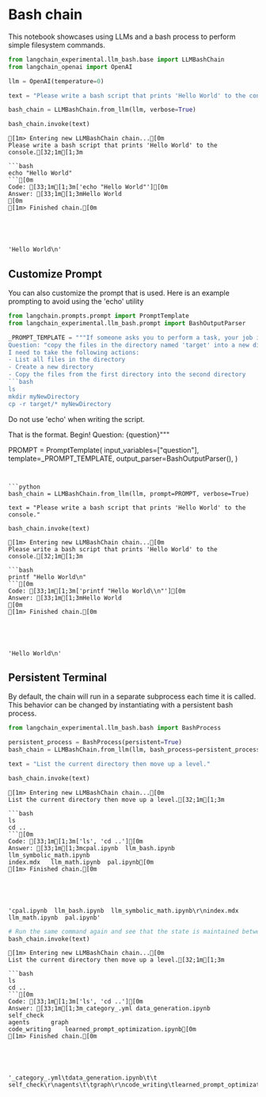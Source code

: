 # Bash chain
This notebook showcases using LLMs and a bash process to perform simple filesystem commands.


```python
from langchain_experimental.llm_bash.base import LLMBashChain
from langchain_openai import OpenAI

llm = OpenAI(temperature=0)

text = "Please write a bash script that prints 'Hello World' to the console."

bash_chain = LLMBashChain.from_llm(llm, verbose=True)

bash_chain.invoke(text)
```

    
    
    [1m> Entering new LLMBashChain chain...[0m
    Please write a bash script that prints 'Hello World' to the console.[32;1m[1;3m
    
    ```bash
    echo "Hello World"
    ```[0m
    Code: [33;1m[1;3m['echo "Hello World"'][0m
    Answer: [33;1m[1;3mHello World
    [0m
    [1m> Finished chain.[0m
    




    'Hello World\n'



## Customize Prompt
You can also customize the prompt that is used. Here is an example prompting to avoid using the 'echo' utility


```python
from langchain.prompts.prompt import PromptTemplate
from langchain_experimental.llm_bash.prompt import BashOutputParser

_PROMPT_TEMPLATE = """If someone asks you to perform a task, your job is to come up with a series of bash commands that will perform the task. There is no need to put "#!/bin/bash" in your answer. Make sure to reason step by step, using this format:
Question: "copy the files in the directory named 'target' into a new directory at the same level as target called 'myNewDirectory'"
I need to take the following actions:
- List all files in the directory
- Create a new directory
- Copy the files from the first directory into the second directory
```bash
ls
mkdir myNewDirectory
cp -r target/* myNewDirectory
```

Do not use 'echo' when writing the script.

That is the format. Begin!
Question: {question}"""

PROMPT = PromptTemplate(
    input_variables=["question"],
    template=_PROMPT_TEMPLATE,
    output_parser=BashOutputParser(),
)
```


```python
bash_chain = LLMBashChain.from_llm(llm, prompt=PROMPT, verbose=True)

text = "Please write a bash script that prints 'Hello World' to the console."

bash_chain.invoke(text)
```

    
    
    [1m> Entering new LLMBashChain chain...[0m
    Please write a bash script that prints 'Hello World' to the console.[32;1m[1;3m
    
    ```bash
    printf "Hello World\n"
    ```[0m
    Code: [33;1m[1;3m['printf "Hello World\\n"'][0m
    Answer: [33;1m[1;3mHello World
    [0m
    [1m> Finished chain.[0m
    




    'Hello World\n'



## Persistent Terminal

By default, the chain will run in a separate subprocess each time it is called. This behavior can be changed by instantiating with a persistent bash process.


```python
from langchain_experimental.llm_bash.bash import BashProcess

persistent_process = BashProcess(persistent=True)
bash_chain = LLMBashChain.from_llm(llm, bash_process=persistent_process, verbose=True)

text = "List the current directory then move up a level."

bash_chain.invoke(text)
```

    
    
    [1m> Entering new LLMBashChain chain...[0m
    List the current directory then move up a level.[32;1m[1;3m
    
    ```bash
    ls
    cd ..
    ```[0m
    Code: [33;1m[1;3m['ls', 'cd ..'][0m
    Answer: [33;1m[1;3mcpal.ipynb  llm_bash.ipynb  llm_symbolic_math.ipynb
    index.mdx   llm_math.ipynb  pal.ipynb[0m
    [1m> Finished chain.[0m
    




    'cpal.ipynb  llm_bash.ipynb  llm_symbolic_math.ipynb\r\nindex.mdx   llm_math.ipynb  pal.ipynb'




```python
# Run the same command again and see that the state is maintained between calls
bash_chain.invoke(text)
```

    
    
    [1m> Entering new LLMBashChain chain...[0m
    List the current directory then move up a level.[32;1m[1;3m
    
    ```bash
    ls
    cd ..
    ```[0m
    Code: [33;1m[1;3m['ls', 'cd ..'][0m
    Answer: [33;1m[1;3m_category_.yml	data_generation.ipynb		   self_check
    agents		graph
    code_writing	learned_prompt_optimization.ipynb[0m
    [1m> Finished chain.[0m
    




    '_category_.yml\tdata_generation.ipynb\t\t   self_check\r\nagents\t\tgraph\r\ncode_writing\tlearned_prompt_optimization.ipynb'


